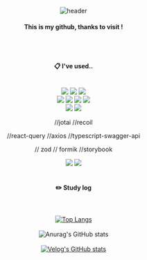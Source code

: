 <div align="center"> 

![header](https://capsule-render.vercel.app/api?type=cylinder&color=1DBF73&height=100&section=header&text=Joojue&fontColor=ffffff&fontSize=40&animation=fadeIn&fontAlignY=55&desc=%20&descAlignY=62&descAlign=62)
  
####  This is my github, thanks to visit !

  
 <br/>
 <br/>
  
####  :clipboard: I've used..
  
 <br/>
  

<img src="https://img.shields.io/badge/typescript-3178C6?style=for-the-badge&logo=typescript&logoColor=white">
<img src="https://img.shields.io/badge/react-61DAFB?style=for-the-badge&logo=react&logoColor=white">
<img src="https://img.shields.io/badge/next.js-000000?style=for-the-badge&logo=nextdotjs&logoColor=white"><br>

<img src="https://img.shields.io/badge/styledcomponents-DB7093?style=for-the-badge&logo=styledcomponents&logoColor=white">
<img src="https://img.shields.io/badge/tailwindCSS-06B6D4?style=for-the-badge&logo=tailwindcss&logoColor=white">
<img src="https://img.shields.io/badge/shadcn/ui-000000?style=for-the-badge&logo=shadcnui&logoColor=white">
<img src="https://img.shields.io/badge/MUI-007FFF?style=for-the-badge&logo=mui&logoColor=white"><br>

<img src="https://img.shields.io/badge/recoil-3578E5?style=for-the-badge&logo=recoil&logoColor=white">
<img src="https://velog.velcdn.com/images/taez224/post/93781c54-5354-42c1-b4b2-9aa0e99083b5/image.png">


//jotai
//recoil

//react-query
//axios
//typescript-swagger-api

// zod
// formik
//storybook
<br>

<img src="https://img.shields.io/badge/vercel-000000?style=for-the-badge&logo=vercel&logoColor=white">
<img src="https://img.shields.io/badge/vite-646CFF?style=for-the-badge&logo=vite&logoColor=white">
 
   <br/>
   <br/>
 
#### :pencil2: Study log
 
  <br/>
  
[![Top Langs](https://github-readme-stats.vercel.app/api/top-langs/?username=joojue&layout=compact)](https://github.com/anuraghazra/github-readme-stats)
<br/>
<br/>
![Anurag's GitHub stats](https://github-readme-stats.vercel.app/api?username=joojue&show_icons=true&theme=radical)
<br/>
<br/>
[![Velog's GitHub stats](https://velog-readme-stats.vercel.app/api?name=joojue)](https://github.com/joojue/velog-readme-stats)

